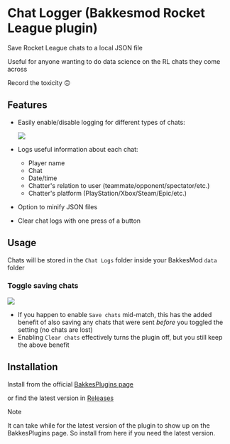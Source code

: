# Chat Logger (Bakkesmod Rocket League plugin)
Save Rocket League chats to a local JSON file

Useful for anyone wanting to do data science on the RL chats they come across

Record the toxicity 🙃

## Features
- Easily enable/disable logging for different types of chats:
  
  <img src="https://i.imgur.com/uTcsPXm.png">

- Logs useful information about each chat:
  -  Player name
  -  Chat
  -  Date/time
  -  Chatter's relation to user (teammate/opponent/spectator/etc.)
  -  Chatter's platform (PlayStation/Xbox/Steam/Epic/etc.)
    
- Option to minify JSON files

- Clear chat logs with one press of a button

## Usage

Chats will be stored in the `Chat Logs` folder inside your BakkesMod `data` folder

### Toggle saving chats

<img src="https://i.imgur.com/wsouPJU.png">

  - If you happen to enable `Save chats` mid-match, this has the added benefit of also saving any chats that were sent *before* you toggled the setting (no chats are lost)
  - Enabling `Clear chats` effectively turns the plugin off, but you still keep the above benefit

## Installation

Install from the official [BakkesPlugins page](https://bakkesplugins.com/plugins/view/417)

or find the latest version in [Releases](https://github.com/sslow-dev/ChatLogger/releases)


>[!NOTE] 
>It can take while for the latest version of the plugin to show up on the BakkesPlugins page. So install from here if you need the latest version.
